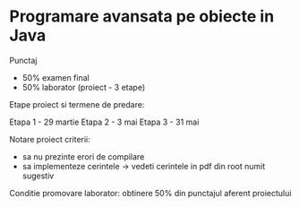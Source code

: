 # Programare avansata pe obiecte in Java
Punctaj
- 50% examen final
- 50% laborator (proiect - 3 etape)

Etape proiect si termene de predare:

Etapa 1 - 29 martie
Etapa 2 - 3 mai
Etapa 3 - 31 mai

Notare proiect criterii:
 - sa nu prezinte erori de compilare
 - sa implementeze cerintele -> vedeti cerintele in pdf din root numit sugestiv

Conditie promovare laborator: obtinere 50% din punctajul aferent proiectului
